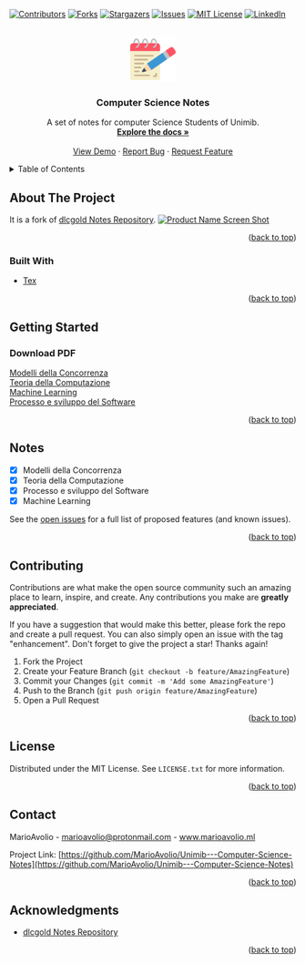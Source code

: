 <div id="top"></div>
<!--
*** Thanks for checking out the Best-README-Template. If you have a suggestion
*** that would make this better, please fork the repo and create a pull request
*** or simply open an issue with the tag "enhancement".
*** Don't forget to give the project a star!
*** Thanks again! Now go create something AMAZING! :D
-->



<!-- PROJECT SHIELDS -->
<!--
*** I'm using markdown "reference style" links for readability.
*** Reference links are enclosed in brackets [ ] instead of parentheses ( ).
*** See the bottom of this document for the declaration of the reference variables
*** for contributors-url, forks-url, etc. This is an optional, concise syntax you may use.
*** https://www.markdownguide.org/basic-syntax/#reference-style-links
-->
[![Contributors][contributors-shield]][contributors-url]
[![Forks][forks-shield]][forks-url]
[![Stargazers][stars-shield]][stars-url]
[![Issues][issues-shield]][issues-url]
[![MIT License][license-shield]][license-url]
[![LinkedIn][linkedin-shield]][linkedin-url]



<!-- PROJECT LOGO -->
<br />
<div align="center">
  <a href="https://github.com/MarioAvolio/Unimib---Computer-Science-Notes">
    <img src="images/logo.png" alt="Logo" width="80" height="80">
  </a>

<h3 align="center">Computer Science Notes</h3>

  <p align="center">
    A set of notes for computer Science Students of Unimib.
    <br />
    <a href="https://github.com/MarioAvolio/Unimib---Computer-Science-Notes"><strong>Explore the docs »</strong></a>
    <br />
    <br />
    <a href="https://github.com/MarioAvolio/Unimib---Computer-Science-Notes">View Demo</a>
    ·
    <a href="https://github.com/MarioAvolio/Unimib---Computer-Science-Notes/issues">Report Bug</a>
    ·
    <a href="https://github.com/MarioAvolio/Unimib---Computer-Science-Notes/issues">Request Feature</a>
  </p>
</div>



<!-- TABLE OF CONTENTS -->
<details>
  <summary>Table of Contents</summary>
  <ol>
    <li>
      <a href="#about-the-project">About The Project</a>
      <ul>
        <li><a href="#built-with">Built With</a></li>
      </ul>
    </li>
    <li>
      <a href="#getting-started">Getting Started</a>
      <ul>
        <li><a href="#installation">Installation</a></li>
      </ul>
    </li>
    <li><a href="#roadmap">Notes</a></li>
    <li><a href="#contributing">Contributing</a></li>
    <li><a href="#license">License</a></li>
    <li><a href="#contact">Contact</a></li>
    <li><a href="#acknowledgments">Acknowledgments</a></li>
  </ol>
</details>



<!-- ABOUT THE PROJECT -->
## About The Project
It is a fork of [dlcgold Notes Repository](https://github.com/dlcgold/Appunti). 
[![Product Name Screen Shot][product-screenshot]](https://www.pexels.com/photo/coffee-coffee-drink-cup-cup-of-coffee-459304/)

<p align="right">(<a href="#top">back to top</a>)</p>



### Built With

* [Tex](https://www.latex-project.org/get/)

<p align="right">(<a href="#top">back to top</a>)</p>



<!-- GETTING STARTED -->
## Getting Started

### Download PDF
[Modelli della Concorrenza](http://fumacrom.com/2W8VS)  
[Teoria della Computazione](http://fumacrom.com/2W9hZ)  
[Machine Learning](http://fumacrom.com/2W9j2)  
[Processo e sviluppo del Software](http://fumacrom.com/2W9lU)  

<p align="right">(<a href="#top">back to top</a>)</p>


## Notes

- [X] Modelli della Concorrenza
- [X] Teoria della Computazione
- [X] Processo e sviluppo del Software
- [X] Machine Learning

See the [open issues](https://github.com/MarioAvolio/Unimib---Computer-Science-Notes/issues) for a full list of proposed features (and known issues).

<p align="right">(<a href="#top">back to top</a>)</p>



<!-- CONTRIBUTING -->
## Contributing

Contributions are what make the open source community such an amazing place to learn, inspire, and create. Any contributions you make are **greatly appreciated**.

If you have a suggestion that would make this better, please fork the repo and create a pull request. You can also simply open an issue with the tag "enhancement".
Don't forget to give the project a star! Thanks again!

1. Fork the Project
2. Create your Feature Branch (`git checkout -b feature/AmazingFeature`)
3. Commit your Changes (`git commit -m 'Add some AmazingFeature'`)
4. Push to the Branch (`git push origin feature/AmazingFeature`)
5. Open a Pull Request

<p align="right">(<a href="#top">back to top</a>)</p>



<!-- LICENSE -->
## License

Distributed under the MIT License. See `LICENSE.txt` for more information.

<p align="right">(<a href="#top">back to top</a>)</p>



<!-- CONTACT -->
## Contact

MarioAvolio - marioavolio@protonmail.com - www.marioavolio.ml

Project Link: [https://github.com/MarioAvolio/Unimib---Computer-Science-Notes](https://github.com/MarioAvolio/Unimib---Computer-Science-Notes)

<p align="right">(<a href="#top">back to top</a>)</p>



<!-- ACKNOWLEDGMENTS -->
## Acknowledgments
* [dlcgold Notes Repository](https://github.com/dlcgold/Appunti)

<p align="right">(<a href="#top">back to top</a>)</p>



<!-- MARKDOWN LINKS & IMAGES -->
<!-- https://www.markdownguide.org/basic-syntax/#reference-style-links -->
[contributors-shield]: https://img.shields.io/github/contributors/MarioAvolio/Unimib---Computer-Science-Notes.svg?style=for-the-badge
[contributors-url]: https://github.com/MarioAvolio/Unimib---Computer-Science-Notes/graphs/contributors
[forks-shield]: https://img.shields.io/github/forks/MarioAvolio/Unimib---Computer-Science-Notes.svg?style=for-the-badge
[forks-url]: https://github.com/MarioAvolio/Unimib---Computer-Science-Notes/network/members
[stars-shield]: https://img.shields.io/github/stars/MarioAvolio/Unimib---Computer-Science-Notes.svg?style=for-the-badge
[stars-url]: https://github.com/MarioAvolio/Unimib---Computer-Science-Notes/stargazers
[issues-shield]: https://img.shields.io/github/issues/MarioAvolio/Unimib---Computer-Science-Notes.svg?style=for-the-badge
[issues-url]: https://github.com/MarioAvolio/Unimib---Computer-Science-Notes/issues
[license-shield]: https://img.shields.io/github/license/MarioAvolio/Unimib---Computer-Science-Notes.svg?style=for-the-badge
[license-url]: https://github.com/MarioAvolio/Unimib---Computer-Science-Notes/blob/master/LICENSE.txt
[linkedin-shield]: https://img.shields.io/badge/-LinkedIn-black.svg?style=for-the-badge&logo=linkedin&colorB=555
[linkedin-url]: https://linkedin.com/in/MarioAvolio
[product-screenshot]: images/screenshot.png
